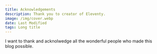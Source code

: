```yaml
---
title: Acknowledgements
description: Thank you to creator of Eleventy.
image: /img/cover.webp
date: Last Modified
tags: Long title
---
```


I want to thank and acknolwedge all the wonderful people who made this blog possible.